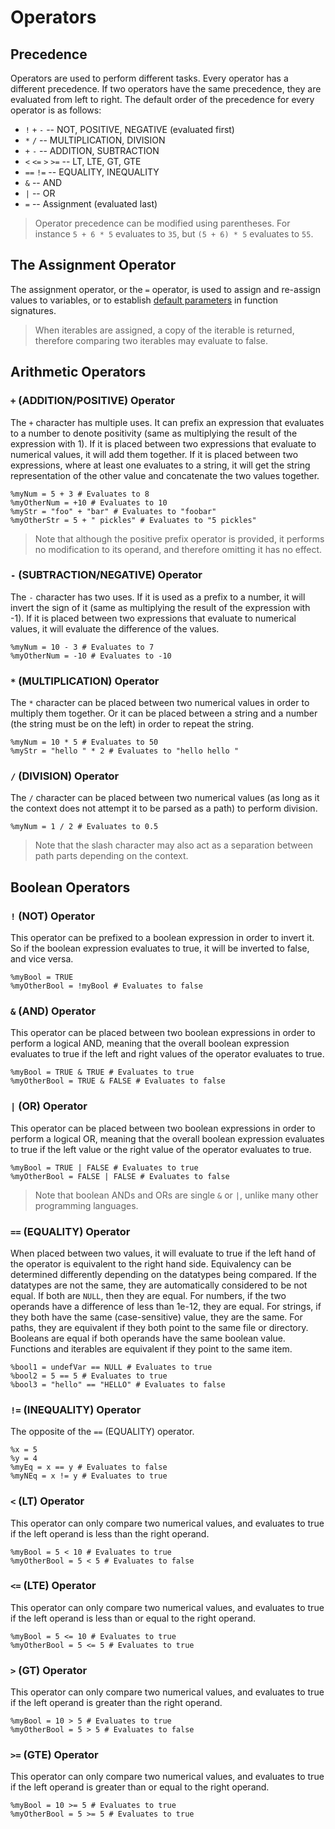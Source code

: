 # Operators

## Precedence

Operators are used to perform different tasks. Every operator has a different precedence. If two operators have the same precedence, they are evaluated from left to right. The default order of the precedence for every operator is as follows:

- `!` `+` `-` -- NOT, POSITIVE, NEGATIVE (evaluated first)
- `*` `/` -- MULTIPLICATION, DIVISION 
- `+` `-` -- ADDITION, SUBTRACTION
- `<` `<=` `>` `>=` -- LT, LTE, GT, GTE
- `==` `!=` -- EQUALITY, INEQUALITY
- `&` -- AND
- `|` -- OR
- `=` -- Assignment (evaluated last)

> Operator precedence can be modified using parentheses. For instance `5 + 6 * 5` evaluates to `35`, but `(5 + 6) * 5` evaluates to `55`.

## The Assignment Operator 

The assignment operator, or the `=` operator, is used to assign and re-assign values to variables, or to establish [default parameters](/functions#default-parameters) in function signatures. 

> When iterables are assigned, a copy of the iterable is returned, therefore comparing two iterables may evaluate to false.

## Arithmetic Operators

### `+` (ADDITION/POSITIVE) Operator

The `+` character has multiple uses. It can prefix an expression that evaluates to a number to denote positivity (same as multiplying the result of the expression with 1). If it is placed between two expressions that evaluate to numerical values, it will add them together. If it is placed between two expressions, where at least one evaluates to a string, it will get the string representation of the other value and concatenate the two values together.

```ska
%myNum = 5 + 3 # Evaluates to 8
%myOtherNum = +10 # Evaluates to 10
%myStr = "foo" + "bar" # Evaluates to "foobar"
%myOtherStr = 5 + " pickles" # Evaluates to "5 pickles"
```

> Note that although the positive prefix operator is provided, it performs no modification to its operand, and therefore omitting it has no effect.

### `-` (SUBTRACTION/NEGATIVE) Operator

The `-` character has two uses. If it is used as a prefix to a number, it will invert the sign of it (same as multiplying the result of the expression with -1). If it is placed between two expressions that evaluate to numerical values, it will evaluate the difference of the values.

```ska
%myNum = 10 - 3 # Evaluates to 7
%myOtherNum = -10 # Evaluates to -10
```

### `*` (MULTIPLICATION) Operator

The `*` character can be placed between two numerical values in order to multiply them together. Or it can be placed between a string and a number (the string must be on the left) in order to repeat the string. 

```ska
%myNum = 10 * 5 # Evaluates to 50
%myStr = "hello " * 2 # Evaluates to "hello hello "
```

### `/` (DIVISION) Operator

The `/` character can be placed between two numerical values (as long as it the context does not attempt it to be parsed as a path) to perform division. 

```ska
%myNum = 1 / 2 # Evaluates to 0.5
```

> Note that the slash character may also act as a separation between path parts depending on the context.

## Boolean Operators

### `!` (NOT) Operator

This operator can be prefixed to a boolean expression in order to invert it. So if the boolean expression evaluates to true, it will be inverted to false, and vice versa.

```ska
%myBool = TRUE
%myOtherBool = !myBool # Evaluates to false
```

### `&` (AND) Operator

This operator can be placed between two boolean expressions in order to perform a logical AND, meaning that the overall boolean expression evaluates to true if the left and right values of the operator evaluates to true. 

```ska
%myBool = TRUE & TRUE # Evaluates to true
%myOtherBool = TRUE & FALSE # Evaluates to false
```

### `|` (OR) Operator

This operator can be placed between two boolean expressions in order to perform a logical OR, meaning that the overall boolean expression evaluates to true if the left value or the right value of the operator evaluates to true. 

```ska
%myBool = TRUE | FALSE # Evaluates to true
%myOtherBool = FALSE | FALSE # Evaluates to false
```

> Note that boolean ANDs and ORs are single `&` or `|`, unlike many other programming languages.

### `==` (EQUALITY) Operator

When placed between two values, it will evaluate to true if the left hand of the operator is equivalent to the right hand side. Equivalency can be determined differently depending on the datatypes being compared. If the datatypes are not the same, they are automatically considered to be not equal. If both are `NULL`, then they are equal. For numbers, if the two operands have a difference of less than 1e-12, they are equal. For strings, if they both have the same (case-sensitive) value, they are the same. For paths, they are equivalent if they both point to the same file or directory. Booleans are equal if both operands have the same boolean value. Functions and iterables are equivalent if they point to the same item. 

```ska
%bool1 = undefVar == NULL # Evaluates to true
%bool2 = 5 == 5 # Evaluates to true
%bool3 = "hello" == "HELLO" # Evaluates to false
```

### `!=` (INEQUALITY) Operator

The opposite of the `==` (EQUALITY) operator.

```ska
%x = 5
%y = 4
%myEq = x == y # Evaluates to false
%myNEq = x != y # Evaluates to true
```

### `<` (LT) Operator

This operator can only compare two numerical values, and evaluates to true if the left operand is less than the right operand.

```ska
%myBool = 5 < 10 # Evaluates to true
%myOtherBool = 5 < 5 # Evaluates to false
```

### `<=` (LTE) Operator

This operator can only compare two numerical values, and evaluates to true if the left operand is less than or equal to the right operand.

```ska
%myBool = 5 <= 10 # Evaluates to true
%myOtherBool = 5 <= 5 # Evaluates to true
```

### `>` (GT) Operator

This operator can only compare two numerical values, and evaluates to true if the left operand is greater than the right operand.

```ska
%myBool = 10 > 5 # Evaluates to true
%myOtherBool = 5 > 5 # Evaluates to false
```

### `>=` (GTE) Operator

This operator can only compare two numerical values, and evaluates to true if the left operand is greater than or equal to the right operand.

```ska
%myBool = 10 >= 5 # Evaluates to true
%myOtherBool = 5 >= 5 # Evaluates to true
```